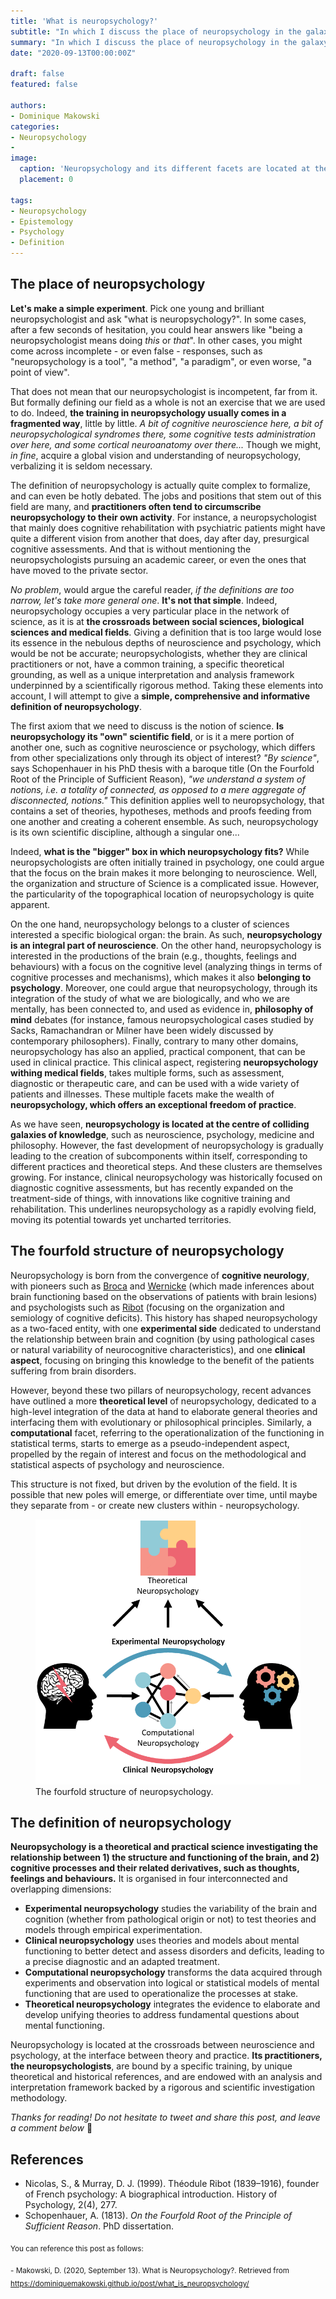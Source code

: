 ```yaml
---
title: 'What is neuropsychology?'
subtitle: "In which I discuss the place of neuropsychology in the galaxy of sciences, its structure and its definition."
summary: "In which I discuss the place of neuropsychology in the galaxy of sciences, its structure and its definition."
date: "2020-09-13T00:00:00Z"

draft: false
featured: false

authors:
- Dominique Makowski
categories:
- Neuropsychology
-
image:
  caption: 'Neuropsychology and its different facets are located at the crossroads of the sciences nebulae.'
  placement: 0

tags:
- Neuropsychology
- Epistemology
- Psychology
- Definition
---
```


## The place of neuropsychology

**Let's make a simple experiment**. Pick one young and brilliant neuropsychologist and ask "what is neuropsychology?". In some cases, after a few seconds of hesitation, you could hear answers like "being a neuropsychologist means doing *this* or *that*". In other cases, you might come across incomplete - or even false - responses, such as "neuropsychology is a tool", "a method", "a paradigm", or even worse, "a point of view".


That does not mean that our neuropsychologist is incompetent, far from it. But formally defining our field as a whole is not an exercise that we are used to do. Indeed, **the training in neuropsychology usually comes in a fragmented way**, little by little. *A bit of cognitive neuroscience here, a bit of neuropsychological syndromes there, some cognitive tests administration over here, and some cortical neuroanatomy over there...* Though we might, *in fine*, acquire a global vision and understanding of neuropsychology, verbalizing it is seldom necessary.

The definition of neuropsychology is actually quite complex to formalize, and can even be hotly debated. The jobs and positions that stem out of this field are many, and **practitioners often tend to circumscribe neuropsychology to their own activity**. For instance, a neuropsychologist that mainly does cognitive rehabilitation with psychiatric patients might have quite a different vision from another that does, day after day, presurgical cognitive assessments. And that is without mentioning the neuropsychologists pursuing an academic career, or even the ones that have moved to the private sector.

*No problem*, would argue the careful reader, *if the definitions are too narrow, let's take more general one*. **It's not that simple**. Indeed, neuropsychology occupies a very particular place in the network of science, as it is at **the crossroads between social sciences, biological sciences and medical fields**. Giving a definition that is too large would lose its essence in the nebulous depths of neuroscience and psychology, which would be not be accurate; neuropsychologists, whether they are clinical practitioners or not, have a common training, a specific theoretical grounding, as well as a unique interpretation and analysis framework underpinned by a scientifically rigorous method. Taking these elements into account, I will attempt to give a **simple, comprehensive and informative definition of neuropsychology**.

The first axiom that we need to discuss is the notion of science. **Is neuropsychology its "own" scientific field**, or is it a mere portion of another one, such as cognitive neuroscience or psychology, which differs from other specializations only through its object of interest? *"By science"*, says Schopenhauer in his PhD thesis with a baroque title (On the Fourfold Root of the Principle of Sufficient Reason), *"we understand a system of notions, i.e. a totality of connected, as opposed to a mere aggregate of disconnected, notions."* This definition applies well to neuropsychology, that contains a set of theories, hypotheses, methods and proofs feeding from one another and creating a coherent ensemble. As such, neuropsychology is its own scientific discipline, although a singular one...

Indeed, **what is the "bigger" box in which neuropsychology fits?** While neuropsychologists are often initially trained in psychology, one could argue that the focus on the brain makes it more belonging to neuroscience. Well, the organization and structure of Science is a complicated issue. However, the particularity of the topographical location of neuropsychology is quite apparent.

On the one hand, neuropsychology belongs to a cluster of sciences interested a specific biological organ: the brain. As such, **neuropsychology is an integral part of neuroscience**. On the other hand, neuropsychology is interested in the productions of the brain (e.g., thoughts, feelings and behaviours) with a focus on the cognitive level (analyzing things in terms of cognitive processes and mechanisms), which makes it also **belonging to psychology**. Moreover, one could argue that neuropsychology, through its integration of the study of what we are biologically, and who we are mentally, has been connected to, and used as evidence in, **philosophy of mind** debates (for instance, famous neuropsychological cases studied by Sacks, Ramachandran or Milner have been widely discussed by contemporary philosophers). Finally, contrary to many other domains, neuropsychology has also an applied, practical component, that can be used in clinical practice. This clinical aspect, registering **neuropsychology withing medical fields**, takes multiple forms, such as assessment, diagnostic or therapeutic care, and can be used with a wide variety of patients and illnesses. These multiple facets make the wealth of **neuropsychology, which offers an exceptional freedom of practice**.

As we have seen, **neuropsychology is located at the centre of colliding galaxies of knowledge**, such as neuroscience, psychology, medicine and philosophy. However, the fast development of neuropsychology is gradually leading to the creation of subcomponents within itself, corresponding to different practices and theoretical steps. And these clusters are themselves growing. For instance, clinical neuropsychology was historically focused on diagnostic cognitive assessments, but has recently expanded on the treatment-side of things, with innovations like cognitive training and rehabilitation. This underlines neuropsychology as a rapidly evolving field, moving its potential towards yet uncharted territories.

## The fourfold structure of neuropsychology

Neuropsychology is born from the convergence of **cognitive neurology**, with pioneers such as [Broca](https://en.wikipedia.org/wiki/Paul_Broca) and [Wernicke](https://en.wikipedia.org/wiki/Carl_Wernicke) (which made inferences about brain functioning based on the observations of patients with brain lesions) and psychologists such as [Ribot](https://en.wikipedia.org/wiki/Th%C3%A9odule-Armand_Ribot) (focusing on the organization and semiology of cognitive deficits). This history has shaped neuropsychology as a two-faced entity, with one **experimental side** dedicated to understand the relationship between brain and cognition (by using pathological cases or natural variability of neurocognitive characteristics), and one **clinical aspect**, focusing on bringing this knowledge to the benefit of the patients suffering from brain disorders.

However, beyond these two pillars of neuropsychology, recent advances have outlined a more **theoretical level** of neuropsychology, dedicated to a high-level integration of the data at hand to elaborate general theories and interfacing them with evolutionary or philosophical principles. Similarly, a **computational** facet, referring to the operationalization of the functioning in statistical terms, starts to emerge as a pseudo-independent aspect, propelled by the regain of interest and focus on the methodological and statistical aspects of psychology and neuroscience.

This structure is not fixed, but driven by the evolution of the field. It is possible that new poles will emerge, or differentiate over time, until maybe they separate from - or create new clusters within - neuropsychology.


<figure>
  <img src="cycle.png" alt="Structure of neuropsychology"/>
  <figcaption>The fourfold structure of neuropsychology.</figcaption>
</figure>


## The definition of neuropsychology

**Neuropsychology is a theoretical and practical science investigating the relationship between 1) the structure and functioning of the brain, and 2) cognitive processes and their related derivatives, such as thoughts, feelings and behaviours.** It is organised in four interconnected and overlapping dimensions:

- **Experimental neuropsychology** studies the variability of the brain and cognition (whether from pathological origin or not) to test theories and models through empirical experimentation.
- **Clinical neuropsychology** uses theories and models about mental functioning to better detect and assess disorders and deficits, leading to a precise diagnostic and an adapted treatment.
- **Computational neuropsychology** transforms the data acquired through experiments and observation into logical or statistical models of mental functioning that are used to operationalize the processes at stake.
- **Theoretical neuropsychology** integrates the evidence to elaborate and develop unifying theories to address fundamental questions about mental functioning.


Neuropsychology is located at the crossroads between neuroscience and psychology, at the interface between theory and practice. **Its practitioners, the neuropsychologists**, are bound by a specific training, by unique theoretical and historical references, and are endowed with an analysis and interpretation framework backed by a rigorous and scientific investigation methodology.


<!-- La neuropsychologie expérimentale étudie les variabilités du cerveau et de la cognition (qu’elles soient d’origine pathologique ou non) pour tester des modèles et développer des théories sur le fonctionnement mental, visant ainsi à une meilleure compréhension de l’Homme. -->

<!-- La neuropsychologie clinique utilise les théories et les modèles sur le fonctionnement mental pour mieux détecter et appréhender les troubles et les déficits d’une pathologie, menant à un diagnostic précis, tout en développant et appliquant des prises en charges modernes et adaptées. -->

<!-- La neuropsychologie se situe au centre de la nébuleuse des neurosciences, au carrefour de la théorie et de la pratique. Ses praticiens, les neuropsychologues, sont liés par une formation commune, des bases théoriques spécifiques, un canevas d’analyse et d’interprétation sous-tendu par une méthode d’investigation rigoureuse et scientifique.  -->



*Thanks for reading! Do not hesitate to tweet and share this post, and leave a comment below* :hugs:

## References

- Nicolas, S., \& Murray, D. J. (1999). Théodule Ribot (1839–1916), founder of French psychology: A biographical introduction. History of Psychology, 2(4), 277.
- Schopenhauer, A. (1813). *On the Fourfold Root of the Principle of Sufficient Reason*. PhD dissertation.


<sub>You can reference this post as follows:</sub>

<sub>- Makowski, D. (2020, September 13). What is Neuropsychology?. Retrieved from https://dominiquemakowski.github.io/post/what_is_neuropsychology/</sub>




